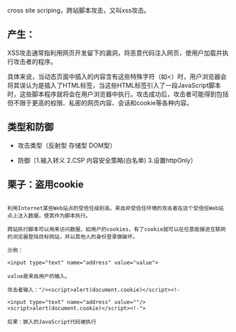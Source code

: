 
cross site scriping，跨站脚本攻击，又叫xss攻击。


## 产生：

XSS攻击通常指利用网页开发留下的漏洞，将恶意代码注入网页，使用户加载并执行攻击者的程序。

具体来说，当动态页面中插入的内容含有这些特殊字符（如<）时，用户浏览器会将其误认为是插入了HTML标签，当这些HTML标签引入了一段JavaScript脚本时，这些脚本程序就将会在用户浏览器中执行。攻击成功后，攻击者可能得到包括但不限于更高的权限、私密的网页内容、会话和cookie等各种内容。

## 类型和防御

- 攻击类型（反射型 存储型 DOM型）

- 防御（1.输入转义 2.CSP 内容安全策略(白名单) 3.设置httpOnly）


## 栗子：盗用cookie

```

利用Internet某些Web站点的受信任级别高，来自非受信任环境的攻击者在这个受信任Web站点上注入数据，使其作为脚本执行。

跨站执行脚本可以用来访问数据，如用户的cookies，有了cookie就可以在任意能接进互联网的浏览器登陆目标网站，并以其他人的身份登录做破坏。

示例：

<input type="text" name="address" value="value">

value是来自用户的输入。

攻击者输入："/><script>alert(document.cookie)</script><!-

<input type="text" name="address" value=""/><script>alert(document.cookie)</script><!-">

后果：嵌入的JavaScript代码被执行

```

